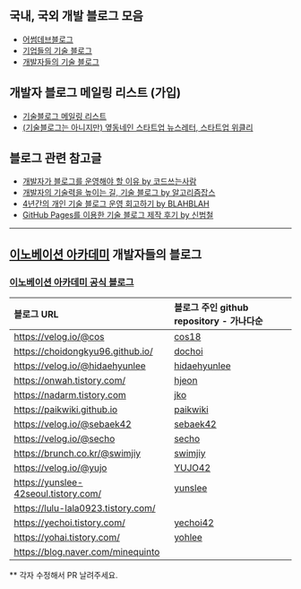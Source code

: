 ## 국내, 국외 개발 블로그 모음

* [어썸데브블로그](https://github.com/sarojaba/awesome-devblog)
* [기업들의 기술 블로그](tech_blogs.md)
* [개발자들의 기술 블로그](personal_blogs.md)

## 개발자 블로그 메일링 리스트 (가입)

* [기술블로그 메일링 리스트](http://kyungyeon.me/subscribe)
* [(기술블로그는 아니지만) 옆동네인 스타트업 뉴스레터, 스타트업 위클리](http://glance.media/subscription/subscribe)

## 블로그 관련 참고글

* [개발자가 블로그를 운영해야 할 이유 by 코드쓰는사람](https://taegon.kim/archives/7107)
* [개발자의 기술력을 높이는 길, 기술 블로그 by 알고리즘잡스](https://brunch.co.kr/@thswlsgh/6)
* [4년간의 개인 기술 블로그 운영 회고하기 by BLAHBLAH](https://www.holaxprogramming.com/2016/11/17/blahblah-writing-as-programmer/)
* [GitHub Pages를 이용한 기술 블로그 제작 후기 by 신범철](https://medium.com/deliverytechkorea/github-pages를-이용한-기술-블로그-제작-후기-77ce4b5e5564)

----------

## [이노베이션 아카데미](https://innovationacademy.kr) 개발자들의 블로그

### [이노베이션 아카데미 공식 블로그](https://42place.wordpress.com/)

| 블로그 URL							| 블로그 주인 github repository - 가나다순        |
| :-----------------------------------	| :---------------------------------------------- |
| https://velog.io/@cos					| [cos18](https://github.com/cos18)               |
| https://choidongkyu96.github.io/		| [dochoi](https://github.com/ChoiDongKyu96)      |
| https://velog.io/@hidaehyunlee		| [hidaehyunlee](https://github.com/hidaehyunlee) |
| https://onwah.tistory.com/			| [hjeon](https://github.com/jho2301)             |
| https://nadarm.tistory.com			| [jko](https://github.com/nadarm)                |
| https://paikwiki.github.io			| [paikwiki](https://github.com/paikwiki)         |
| https://velog.io/@sebaek42			| [sebaek42](https://github.com/sebaek42)         |
| https://velog.io/@secho				| [secho](https://github.com/seongsangCHO)        |
| https://brunch.co.kr/@swimjiy		| [swimjiy](https://github.com/swimjiy)           |
| https://velog.io/@yujo				| [YUJO42](https://github.com/YUJO42)             |
| https://yunslee-42seoul.tistory.com/	| [yunslee](https://github.com/exgs)              |
| https://lulu-lala0923.tistory.com/	|               |
| https://yechoi.tistory.com/			| [yechoi42](https://github.com/yechoi42)		  |
| https://yohai.tistory.com/			| [yohlee](https://github.com/l-yohai)			  |
|https://blog.naver.com/minequinto||

** 각자 수정해서 PR 날려주세요.

